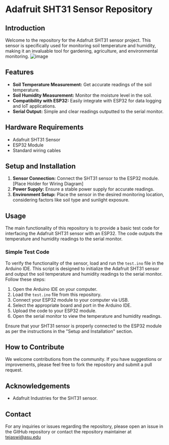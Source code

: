 # Adafruit SHT31 Sensor Repository

## Introduction

Welcome to the repository for the Adafruit SHT31 sensor project. This sensor is specifically used for monitoring soil temperature and humidity, making it an invaluable tool for gardening, agriculture, and environmental monitoring.
![image](https://github.com/OpuntiaSensorHub/Adafruit_SHT31/assets/31825973/8b4f8fbc-b230-404b-9c57-f6d026f5eae6)


## Features

- **Soil Temperature Measurement:** Get accurate readings of the soil temperature.
- **Soil Humidity Measurement:** Monitor the moisture level in the soil.
- **Compatibility with ESP32:** Easily integrate with ESP32 for data logging and IoT applications.
- **Serial Output:** Simple and clear readings outputted to the serial monitor.

## Hardware Requirements

- Adafruit SHT31 Sensor
- ESP32 Module
- Standard wiring cables

## Setup and Installation

1. **Sensor Connection:** Connect the SHT31 sensor to the ESP32 module. [Place Holder for Wiring Diagram]
2. **Power Supply:** Ensure a stable power supply for accurate readings.
3. **Environment Setup:** Place the sensor in the desired monitoring location, considering factors like soil type and sunlight exposure.

## Usage

The main functionality of this repository is to provide a basic test code for interfacing the Adafruit SHT31 sensor with an ESP32. The code outputs the temperature and humidity readings to the serial monitor.

### Simple Test Code

To verify the functionality of the sensor, load and run the `test.ino` file in the Arduino IDE. This script is designed to initialize the Adafruit SHT31 sensor and output the soil temperature and humidity readings to the serial monitor. Follow these steps:

1. Open the Arduino IDE on your computer.
2. Load the `test.ino` file from this repository.
3. Connect your ESP32 module to your computer via USB.
4. Select the appropriate board and port in the Arduino IDE.
5. Upload the code to your ESP32 module.
6. Open the serial monitor to view the temperature and humidity readings.

Ensure that your SHT31 sensor is properly connected to the ESP32 module as per the instructions in the "Setup and Installation" section.

## How to Contribute

We welcome contributions from the community. If you have suggestions or improvements, please feel free to fork the repository and submit a pull request.

## Acknowledgements

- Adafruit Industries for the SHT31 sensor.

## Contact

For any inquiries or issues regarding the repository, please open an issue in the GitHub repository or contact the repository maintainer at tejaswi@asu.edu
